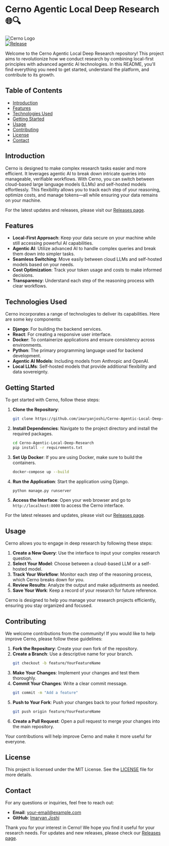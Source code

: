 # Cerno Agentic Local Deep Research 🌐🔍

![Cerno Logo](https://via.placeholder.com/150)  
[![Release](https://img.shields.io/badge/Release-v1.0.0-blue)](https://github.com/imaryanjoshi/Cerno-Agentic-Local-Deep-Research/releases)

Welcome to the Cerno Agentic Local Deep Research repository! This project aims to revolutionize how we conduct research by combining local-first principles with advanced agentic AI technologies. In this README, you'll find everything you need to get started, understand the platform, and contribute to its growth.

## Table of Contents

- [Introduction](#introduction)
- [Features](#features)
- [Technologies Used](#technologies-used)
- [Getting Started](#getting-started)
- [Usage](#usage)
- [Contributing](#contributing)
- [License](#license)
- [Contact](#contact)

## Introduction

Cerno is designed to make complex research tasks easier and more efficient. It leverages agentic AI to break down intricate queries into manageable, verifiable workflows. With Cerno, you can switch between cloud-based large language models (LLMs) and self-hosted models effortlessly. This flexibility allows you to track each step of your reasoning, optimize costs, and manage tokens—all while ensuring your data remains on your machine.

For the latest updates and releases, please visit our [Releases page](https://github.com/imaryanjoshi/Cerno-Agentic-Local-Deep-Research/releases).

## Features

- **Local-First Approach**: Keep your data secure on your machine while still accessing powerful AI capabilities.
- **Agentic AI**: Utilize advanced AI to handle complex queries and break them down into simpler tasks.
- **Seamless Switching**: Move easily between cloud LLMs and self-hosted models based on your needs.
- **Cost Optimization**: Track your token usage and costs to make informed decisions.
- **Transparency**: Understand each step of the reasoning process with clear workflows.

## Technologies Used

Cerno incorporates a range of technologies to deliver its capabilities. Here are some key components:

- **Django**: For building the backend services.
- **React**: For creating a responsive user interface.
- **Docker**: To containerize applications and ensure consistency across environments.
- **Python**: The primary programming language used for backend development.
- **Agentic AI Models**: Including models from Anthropic and OpenAI.
- **Local LLMs**: Self-hosted models that provide additional flexibility and data sovereignty.

## Getting Started

To get started with Cerno, follow these steps:

1. **Clone the Repository**: 
   ```bash
   git clone https://github.com/imaryanjoshi/Cerno-Agentic-Local-Deep-Research.git
   ```

2. **Install Dependencies**: Navigate to the project directory and install the required packages.
   ```bash
   cd Cerno-Agentic-Local-Deep-Research
   pip install -r requirements.txt
   ```

3. **Set Up Docker**: If you are using Docker, make sure to build the containers.
   ```bash
   docker-compose up --build
   ```

4. **Run the Application**: Start the application using Django.
   ```bash
   python manage.py runserver
   ```

5. **Access the Interface**: Open your web browser and go to `http://localhost:8000` to access the Cerno interface.

For the latest releases and updates, please visit our [Releases page](https://github.com/imaryanjoshi/Cerno-Agentic-Local-Deep-Research/releases).

## Usage

Cerno allows you to engage in deep research by following these steps:

1. **Create a New Query**: Use the interface to input your complex research question.
2. **Select Your Model**: Choose between a cloud-based LLM or a self-hosted model.
3. **Track Your Workflow**: Monitor each step of the reasoning process, which Cerno breaks down for you.
4. **Review Results**: Analyze the output and make adjustments as needed.
5. **Save Your Work**: Keep a record of your research for future reference.

Cerno is designed to help you manage your research projects efficiently, ensuring you stay organized and focused.

## Contributing

We welcome contributions from the community! If you would like to help improve Cerno, please follow these guidelines:

1. **Fork the Repository**: Create your own fork of the repository.
2. **Create a Branch**: Use a descriptive name for your branch.
   ```bash
   git checkout -b feature/YourFeatureName
   ```
3. **Make Your Changes**: Implement your changes and test them thoroughly.
4. **Commit Your Changes**: Write a clear commit message.
   ```bash
   git commit -m "Add a feature"
   ```
5. **Push to Your Fork**: Push your changes back to your forked repository.
   ```bash
   git push origin feature/YourFeatureName
   ```
6. **Create a Pull Request**: Open a pull request to merge your changes into the main repository.

Your contributions will help improve Cerno and make it more useful for everyone.

## License

This project is licensed under the MIT License. See the [LICENSE](LICENSE) file for more details.

## Contact

For any questions or inquiries, feel free to reach out:

- **Email**: [your-email@example.com](mailto:your-email@example.com)
- **GitHub**: [Imaryan Joshi](https://github.com/imaryanjoshi)

Thank you for your interest in Cerno! We hope you find it useful for your research needs. For updates and new releases, please check our [Releases page](https://github.com/imaryanjoshi/Cerno-Agentic-Local-Deep-Research/releases).